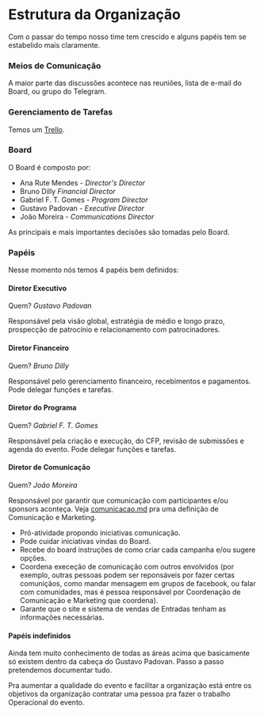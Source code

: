 # Estrutura da Organização

Com o passar do tempo nosso time tem crescido e alguns papéis tem se estabelido mais claramente.

### Meios de Comunicação

A maior parte das discussões acontece nas reuniões, lista de e-mail do Board, ou grupo do Telegram.

### Gerenciamento de Tarefas

Temos um [Trello](https://trello.com/b/m1lGPGE3/linuxdev-br-2019).

### Board

O Board é composto por:

* Ana Rute Mendes - *Director's Director*
* Bruno Dilly *Financial Director*
* Gabriel F. T. Gomes - *Program Director*
* Gustavo Padovan - *Executive Director*
* João Moreira - *Communications Director*


As principais e mais importantes decisões são tomadas pelo Board. 

### Papéis

Nesse momento nós temos 4 papéis bem definidos:

#### **Diretor Executivo** 

Quem? *Gustavo Padovan*

Responsável pela visão global, estratégia de médio e longo prazo, prospecção de patrocínio e  relacionamento com patrocinadores.

#### **Diretor Financeiro**

Quem? *Bruno Dilly*

Responsável pelo gerenciamento financeiro, recebimentos e pagamentos. Pode delegar funções e tarefas.

#### **Diretor do Programa**

Quem? *Gabriel F. T. Gomes*

Responsável pela criação e execução, do CFP, revisão de submissões e agenda do evento. Pode delegar funções e tarefas.

#### **Diretor de Comunicação**

Quem? *João Moreira*

Responsável por garantir que comunicação com participantes e/ou sponsors aconteça. Veja [comunicacao.md](comunicacao.md) pra uma definição de Comunicação e Marketing.

* Pró-atividade propondo iniciativas comunicação.
* Pode cuidar iniciativas vindas do Board.
* Recebe do board instruções de como criar cada campanha e/ou sugere opções.
* Coordena execeção de comunicação com outros envolvidos (por exemplo, outras pessoas podem ser reponsáveis por fazer certas comuniçãos, como mandar mensagem em grupos de facebook, ou falar com comunidades, mas é pessoa responsável por Coordenação de Comunicação e Marketing que coordena).
* Garante que o site e sistema de vendas de Entradas tenham as informações necessárias.

#### Papéis indefinidos

Ainda tem muito conhecimento de todas as áreas acima que basicamente só existem dentro da cabeça do Gustavo Padovan. Passo a passo pretendemos documentar tudo.

Pra aumentar a qualidade do evento e facilitar a organização está entre os objetivos da organização contratar uma pessoa pra fazer o trabalho Operacional do evento.
